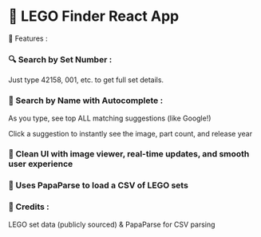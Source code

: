 # 🧱 LEGO Finder React App

🚀 Features :

### 🔍 Search by Set Number :
  Just type 42158, 001, etc. to get full set details.

### 🧠 Search by Name with Autocomplete :
As you type, see top ALL matching suggestions (like Google!)

Click a suggestion to instantly see the image, part count, and release year

### 🎨 Clean UI with image viewer, real-time updates, and smooth user experience

### 🧾 Uses PapaParse to load a CSV of LEGO sets

### 🙌 Credits :
  LEGO set data (publicly sourced) & PapaParse for CSV parsing


